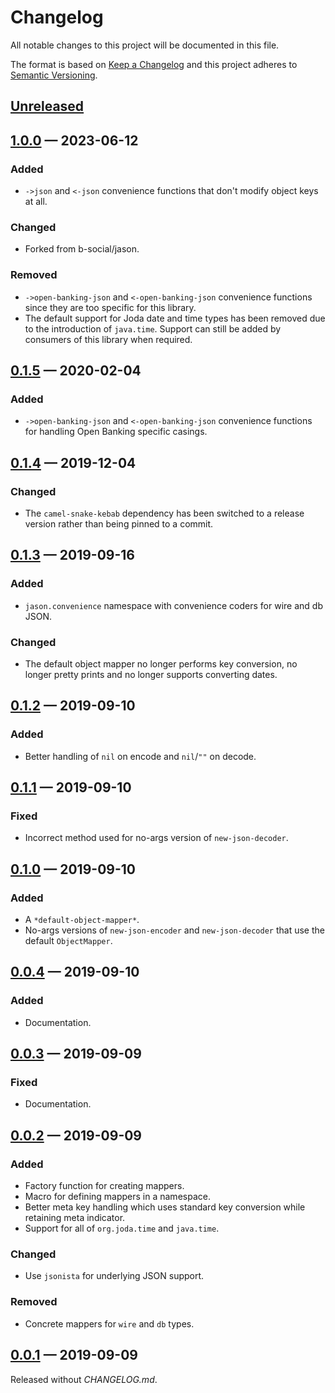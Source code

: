 # Changelog

All notable changes to this project will be documented in this file.

The format is based on [Keep a Changelog](http://keepachangelog.com)
and this project adheres to
[Semantic Versioning](http://semver.org/spec/v2.0.0.html).

## [Unreleased]

## [1.0.0] — 2023-06-12

### Added

- `->json` and `<-json` convenience functions that don't modify object keys at
  all.

### Changed

- Forked from b-social/jason.

### Removed

- `->open-banking-json` and `<-open-banking-json` convenience functions since
  they are too specific for this library.
- The default support for Joda date and time types has been removed due to the
  introduction of `java.time`. Support can still be added by consumers of this
  library when required.

## [0.1.5] — 2020-02-04

### Added

- `->open-banking-json` and `<-open-banking-json` convenience functions for
  handling Open Banking specific casings.

## [0.1.4] — 2019-12-04

### Changed

- The `camel-snake-kebab` dependency has been switched to a release version
  rather than being pinned to a commit.

## [0.1.3] — 2019-09-16

### Added

- `jason.convenience` namespace with convenience coders for wire and db JSON.

### Changed

- The default object mapper no longer performs key conversion, no longer
  pretty prints and no longer supports converting dates.

## [0.1.2] — 2019-09-10

### Added

- Better handling of `nil` on encode and `nil`/`""` on decode.

## [0.1.1] — 2019-09-10

### Fixed

- Incorrect method used for no-args version of `new-json-decoder`.

## [0.1.0] — 2019-09-10

### Added

- A `*default-object-mapper*`.
- No-args versions of `new-json-encoder` and `new-json-decoder` that use the
  default `ObjectMapper`.

## [0.0.4] — 2019-09-10

### Added

- Documentation.

## [0.0.3] — 2019-09-09

### Fixed

- Documentation.

## [0.0.2] — 2019-09-09

### Added

- Factory function for creating mappers.
- Macro for defining mappers in a namespace.
- Better meta key handling which uses standard key conversion while retaining
  meta indicator.
- Support for all of `org.joda.time` and `java.time`.

### Changed

- Use `jsonista` for underlying JSON support.

### Removed

- Concrete mappers for `wire` and `db` types.

## [0.0.1] — 2019-09-09

Released without _CHANGELOG.md_.

[0.0.1]: https://github.com/b-social/jason/compare/0.0.1...0.0.1

[0.0.2]: https://github.com/b-social/jason/compare/0.0.1...0.0.2

[0.0.3]: https://github.com/b-social/jason/compare/0.0.2...0.0.3

[0.0.4]: https://github.com/b-social/jason/compare/0.0.3...0.0.4

[0.1.0]: https://github.com/b-social/jason/compare/0.0.4...0.1.0

[0.1.1]: https://github.com/b-social/jason/compare/0.1.0...0.1.1

[0.1.2]: https://github.com/b-social/jason/compare/0.1.1...0.1.2

[0.1.3]: https://github.com/b-social/jason/compare/0.1.2...0.1.3

[0.1.4]: https://github.com/b-social/jason/compare/0.1.3...0.1.4

[0.1.5]: https://github.com/b-social/jason/compare/0.1.4...0.1.5

[1.0.0]: https://github.com/logicblocks/jason/compare/0.1.5...1.0.0
[Unreleased]: https://github.com/logicblocks/jason/compare/1.0.0...HEAD
